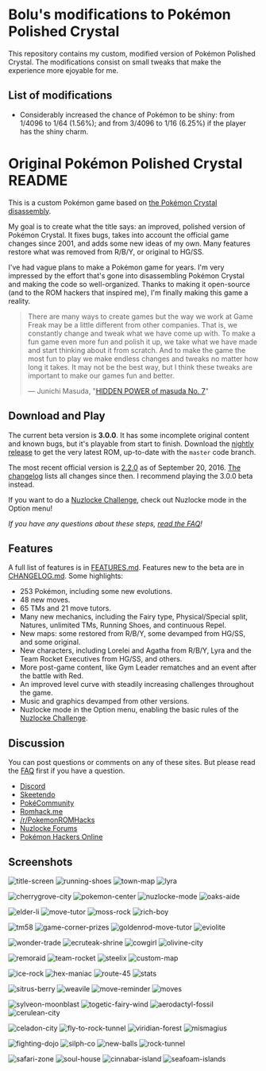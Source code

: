 # Bolu's modifications to Pokémon Polished Crystal

This repository contains my custom, modified version of Pokémon Polished Crystal. The modifications consist on small tweaks that make the experience more ejoyable for me.

## List of modifications

 - Considerably increased the chance of Pokémon to be shiny: from 1/4096 to 1/64 (1.56%); and from 3/4096 to 1/16 (6.25%) if the player has the shiny charm.

# Original Pokémon Polished Crystal README

This is a custom Pokémon game based on [the Pokémon Crystal disassembly](https://github.com/pret/pokecrystal).

My goal is to create what the title says: an improved, polished version of Pokémon Crystal. It fixes bugs, takes into account the official game changes since 2001, and adds some new ideas of my own. Many features restore what was removed from R/B/Y, or original to HG/SS.

I've had vague plans to make a Pokémon game for years. I'm very impressed by the effort that's gone into disassembling Pokémon Crystal and making the code so well-organized. Thanks to making it open-source (and to the ROM hackers that inspired me), I'm finally making this game a reality.

> There are many ways to create games but the way we work at Game Freak may be a little different from other companies. That is, we constantly change and tweak what we have come up with. To make a fun game even more fun and polish it up, we take what we have made and start thinking about it from scratch. And to make the game the most fun to play we make endless changes and tweaks no matter how long it takes. It may not be the best way, but I think these tweaks are important to make our games fun and better.
>
> — Junichi Masuda, "[HIDDEN POWER of masuda No. 7](https://www.gamefreak.co.jp/blog/dir_english/?p=21)"


## Download and Play

The current beta version is **3.0.0**. It has some incomplete original content and known bugs, but it's playable from start to finish. Download the [nightly release](https://github.com/Rangi42/polishedcrystal/releases/tag/v3.0.0-beta-nightly) to get the very latest ROM, up-to-date with the `master` code branch.

The most recent official version is [2.2.0](https://github.com/Rangi42/polishedcrystal/releases/tag/v2.2.0) as of September 20, 2016. [The changelog](CHANGELOG.md) lists all changes since then. I recommend playing the 3.0.0 beta instead.

If you want to do a [Nuzlocke Challenge](http://bulbapedia.bulbagarden.net/wiki/Nuzlocke_Challenge), check out Nuzlocke mode in the Option menu!

*If you have any questions about these steps, [read the FAQ](FAQ.md)!*


## Features

A full list of features is in [FEATURES.md](FEATURES.md). Features new to the beta are in [CHANGELOG.md](CHANGELOG.md). Some highlights:

* 253 Pokémon, including some new evolutions.
* 48 new moves.
* 65 TMs and 21 move tutors.
* Many new mechanics, including the Fairy type, Physical/Special split, Natures, unlimited TMs, Running Shoes, and continuous Repel.
* New maps: some restored from R/B/Y, some devamped from HG/SS, and some original.
* New characters, including Lorelei and Agatha from R/B/Y, Lyra and the Team Rocket Executives from HG/SS, and others.
* More post-game content, like Gym Leader rematches and an event after the battle with Red.
* An improved level curve with steadily increasing challenges throughout the game.
* Music and graphics devamped from other versions.
* Nuzlocke mode in the Option menu, enabling the basic rules of the [Nuzlocke Challenge](http://bulbapedia.bulbagarden.net/wiki/Nuzlocke_Challenge).


## Discussion

You can post questions or comments on any of these sites. But please read the [FAQ](FAQ.md) first if you have a question.

* [Discord](https://discord.gg/ZK5pqK8)
* [Skeetendo](https://hax.iimarckus.org/topic/6874/)
* [PokéCommunity](http://www.pokecommunity.com/showthread.php?t=373172)
* [Romhack.me](http://www.romhack.me/polishedcrystal/wall/)
* [/r/PokemonROMHacks](https://www.reddit.com/r/PokemonROMhacks/comments/51kbcn/pok%C3%A9mon_polished_crystal_200/)
* [Nuzlocke Forums](http://s7.zetaboards.com/Nuzlocke_Forum/topic/11003710/)
* [Pokémon Hackers Online](http://www.pokemonhackersonline.com/showthread.php?t=15811)


## Screenshots

![title-screen](screenshots/title-screen.png)
![running-shoes](screenshots/running-shoes.png)
![town-map](screenshots/town-map.png)
![lyra](screenshots/lyra.png)
  
![cherrygrove-city](screenshots/cherrygrove-city.png)
![pokemon-center](screenshots/pokemon-center.png)
![nuzlocke-mode](screenshots/nuzlocke-mode.png)
![oaks-aide](screenshots/oaks-aide.png)
  
![elder-li](screenshots/elder-li.png)
![move-tutor](screenshots/move-tutor.png)
![moss-rock](screenshots/moss-rock.png)
![rich-boy](screenshots/rich-boy.png)
  
![tm58](screenshots/tm58.png)
![game-corner-prizes](screenshots/game-corner-prizes.png)
![goldenrod-move-tutor](screenshots/goldenrod-move-tutor.png)
![eviolite](screenshots/eviolite.png)
  
![wonder-trade](screenshots/wonder-trade.png)
![ecruteak-shrine](screenshots/ecruteak-shrine.png)
![cowgirl](screenshots/cowgirl.png)
![olivine-city](screenshots/olivine-city.png)
  
![remoraid](screenshots/remoraid.png)
![team-rocket](screenshots/team-rocket.png)
![steelix](screenshots/steelix.png)
![custom-map](screenshots/custom-map.png)
  
![ice-rock](screenshots/ice-rock.png)
![hex-maniac](screenshots/hex-maniac.png)
![route-45](screenshots/route-45.png)
![stats](screenshots/stats.png)

![sitrus-berry](screenshots/sitrus-berry.png)
![weavile](screenshots/weavile.png)
![move-reminder](screenshots/move-reminder.png)
![moves](screenshots/moves.png)
  
![sylveon-moonblast](screenshots/sylveon-moonblast.png)
![togetic-fairy-wind](screenshots/togetic-fairy-wind.png)
![aerodactyl-fossil](screenshots/aerodactyl-fossil.png)
![cerulean-city](screenshots/cerulean-city.png)
  
![celadon-city](screenshots/celadon-city.png)
![fly-to-rock-tunnel](screenshots/fly-to-rock-tunnel.png)
![viridian-forest](screenshots/viridian-forest.png)
![mismagius](screenshots/mismagius.png)
  
![fighting-dojo](screenshots/fighting-dojo.png)
![silph-co](screenshots/silph-co.png)
![new-balls](screenshots/new-balls.png)
![rock-tunnel](screenshots/rock-tunnel.png)
  
![safari-zone](screenshots/safari-zone.png)
![soul-house](screenshots/soul-house.png)
![cinnabar-island](screenshots/cinnabar-island.png)
![seafoam-islands](screenshots/seafoam-islands.png)
